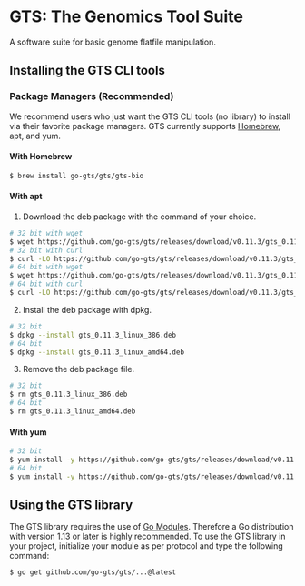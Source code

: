 # GTS: The Genomics Tool Suite
A software suite for basic genome flatfile manipulation.

## Installing the GTS CLI tools
### Package Managers (Recommended)
We recommend users who just want the GTS CLI tools (no library) to install via their favorite package managers.
GTS currently supports [Homebrew](https://brew.sh), apt, and yum.

#### With Homebrew
```sh
$ brew install go-gts/gts/gts-bio
```

#### With apt
1. Download the deb package with the command of your choice.
```sh
# 32 bit with wget
$ wget https://github.com/go-gts/gts/releases/download/v0.11.3/gts_0.11.3_linux_386.deb
# 32 bit with curl
$ curl -LO https://github.com/go-gts/gts/releases/download/v0.11.3/gts_0.11.3_linux_386.deb
# 64 bit with wget
$ wget https://github.com/go-gts/gts/releases/download/v0.11.3/gts_0.11.3_linux_amd64.deb
# 64 bit with curl
$ curl -LO https://github.com/go-gts/gts/releases/download/v0.11.3/gts_0.11.3_linux_amd64.deb
```

2. Install the deb package with dpkg.
```sh
# 32 bit
$ dpkg --install gts_0.11.3_linux_386.deb
# 64 bit
$ dpkg --install gts_0.11.3_linux_amd64.deb
```

3. Remove the deb package file.
```sh
# 32 bit
$ rm gts_0.11.3_linux_386.deb
# 64 bit
$ rm gts_0.11.3_linux_amd64.deb
```

#### With yum
```sh
# 32 bit
$ yum install -y https://github.com/go-gts/gts/releases/download/v0.11.3/gts_0.11.3_linux_386.rpm
# 64 bit
$ yum install -y https://github.com/go-gts/gts/releases/download/v0.11.3/gts_0.11.3_linux_amd64.rpm
```

## Using the GTS library
The GTS library requires the use of [Go Modules](https://blog.golang.org/using-go-modules). Therefore a Go distribution with version 1.13 or later is highly recommended. To use the GTS library in your project, initialize your module as per protocol and type the following command:

```sh
$ go get github.com/go-gts/gts/...@latest
```
